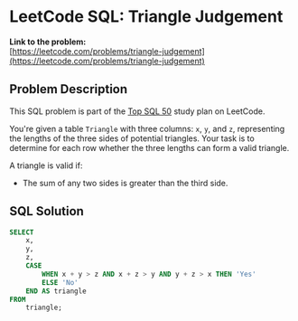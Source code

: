 # LeetCode SQL: Triangle Judgement

**Link to the problem:**  
[https://leetcode.com/problems/triangle-judgement](https://leetcode.com/problems/triangle-judgement)

## Problem Description

This SQL problem is part of the [Top SQL 50](https://leetcode.com/study-plan/top-sql-50/) study plan on LeetCode.

You're given a table `Triangle` with three columns: `x`, `y`, and `z`, representing the lengths of the three sides of potential triangles. Your task is to determine for each row whether the three lengths can form a valid triangle.

A triangle is valid if:
- The sum of any two sides is greater than the third side.

## SQL Solution

```sql
SELECT 
    x, 
    y, 
    z,
    CASE 
        WHEN x + y > z AND x + z > y AND y + z > x THEN 'Yes'
        ELSE 'No'
    END AS triangle
FROM 
    triangle;
